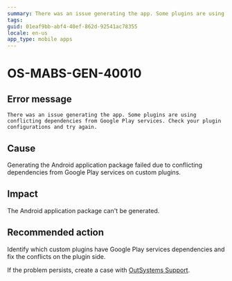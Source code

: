 ```yaml
---
summary: There was an issue generating the app. Some plugins are using conflicting dependencies from Google Play services. Check your plugin configurations and try again.
tags:
guid: 01eaf9bb-abf4-40ef-862d-92541ac78355
locale: en-us
app_type: mobile apps
---
```


# OS-MABS-GEN-40010

## Error message

`There was an issue generating the app. Some plugins are using conflicting dependencies from Google Play services. Check your plugin configurations and try again.`

## Cause

Generating the Android application package failed due to conflicting dependencies from Google Play services on custom plugins.

## Impact

The Android application package can't be generated.

## Recommended action

Identify which custom plugins have Google Play services dependencies and fix the conflicts on the plugin side.

If the problem persists, create a case with [OutSystems Support](https://www.outsystems.com/support/portal/open-support-case?ErrorCode=OS-MABS-GEN-40010).
